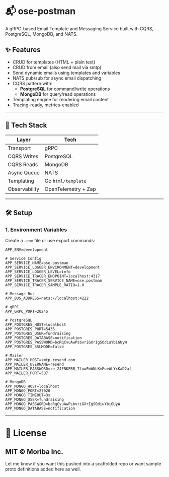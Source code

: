 # 📬 ose-postman

A gRPC-based Email Template and Messaging Service built with CQRS, PostgreSQL, MongoDB, and NATS.

## ✨ Features

- CRUD for templates (HTML + plain text)
- CRUD from email (also send mail via smtp)
- Send dynamic emails using templates and variables
- NATS pub/sub for async email dispatching
- CQRS pattern with:
  - **PostgreSQL** for command/write operations
  - **MongoDB** for query/read operations
- Templating engine for rendering email content
- Tracing-ready, metrics-enabled

---

## 🧱 Tech Stack

| Layer        | Tech                  |
|--------------|------------------------|
| Transport    | gRPC                   |
| CQRS Writes  | PostgreSQL             |
| CQRS Reads   | MongoDB                |
| Async Queue  | NATS                   |
| Templating   | Go `html/template`     |
| Observability| OpenTelemetry + Zap    |

---
## 🛠️ Setup

### 1. Environment Variables

Create a `.env` file or use export commands:

```env
APP_ENV=development

# Service Config
APP_SERVICE_NAME=ose-postman
APP_SERVICE_LOGGER_ENVIRONMENT=development
APP_SERVICE_LOGGER_LEVEL=info
APP_SERVICE_TRACER_ENDPOINT=localhost:4317
APP_SERVICE_TRACER_SERVICE_NAME=ose.postman
APP_SERVICE_TRACER_SAMPLE_RATIO=1.0

# Message Bus
APP_BUS_ADDRESS=nats://localhost:4222

# gRPC
APP_GRPC_PORT=20245

# PostgreSQL
APP_POSTGRES_HOST=localhost
APP_POSTGRES_PORT=5435
APP_POSTGRES_USER=fundraising
APP_POSTGRES_DATABASE=notification
APP_POSTGRES_PASSWORD=bcRqCvuAwPsbvriGXrIgSOdiuYbiGUyW
APP_POSTGRES_SSLMODE=false

# Mailer
APP_MAILER_HOST=smtp.resend.com
APP_MAILER_USERNAME=resend
APP_MAILER_PASSWORD=re_2JFNKPBB_7fuwFmWNLKvPoeALYxKaD2af
APP_MAILER_PORT=587

# MongoDB
APP_MONGO_HOST=localhost
APP_MONGO_PORT=27020
APP_MONGO_TIMEOUT=3s
APP_MONGO_USER=fundraising
APP_MONGO_PASSWORD=bcRqCvuAwPsbvriGXrIgSOdiuYbiGUyW
APP_MONGO_DATABASE=notification
```

---
# 📜 License

## MIT © Moriba Inc.

Let me know if you want this pushed into a scaffolded repo or want sample proto definitions added here as well.
